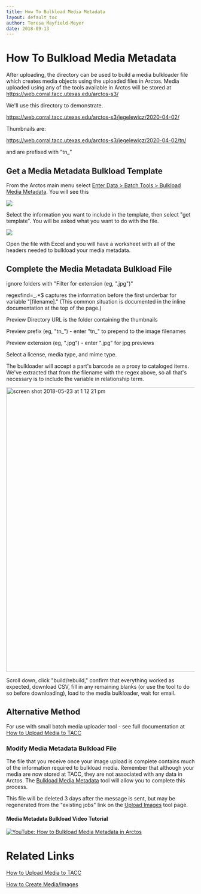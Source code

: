 ```yaml
---
title: How To Bulkload Media Metadata
layout: default_toc
author: Teresa Mayfield-Meyer
date: 2018-09-13
---
```



# How To Bulkload Media Metadata

After uploading, the directory can be used to build a media bulkloader file which creates media objects using the uploaded files in Arctos. Media uploaded using any of the tools available in Arctos will be stored at https://web.corral.tacc.utexas.edu/arctos-s3/

We'll use this directory to demonstrate.

https://web.corral.tacc.utexas.edu/arctos-s3/jegelewicz/2020-04-02/

Thumbnails are:

https://web.corral.tacc.utexas.edu/arctos-s3/jegelewicz/2020-04-02/tn/

and are prefixed with "tn_"

## Get a Media Metadata Bulkload Template

From the Arctos main menu select [Enter Data > Batch Tools > Bulkload Media Metadata](https://arctos.database.museum/tools/BulkloadMedia.cfm). You will see this

![](https://raw.githubusercontent.com/ArctosDB/documentation-wiki/gh-pages/tutorial_images/media/Media_Metadata_Bulkload_Tool_Page.jpg)

Select the information you want to include in the template, then select "get template". You will be asked what you want to do with the file.

![](https://raw.githubusercontent.com/ArctosDB/documentation-wiki/gh-pages/tutorial_images/media/Media_Metadata_Bulkload_Template_Create.jpg)

Open the file with Excel and you will have a worksheet with all of the headers needed to bulkload your media metadata.

## Complete the Media Metadata Bulkload File


ignore folders with "Filter for extension (eg, ".jpg")"

regexfind=_.*$ captures the information before the first underbar for variable "[filename]." (This common situation is documented in the inline documentation at the top of the page.)

Preview Directory URL is the folder containing the thumbnails

Preview prefix (eg, "tn_") - enter "tn_" to prepend to the image filenames

Preview extension (eg, ".jpg") - enter ".jpg" for jpg previews

Select a license, media type, and mime type.

The bulkloader will accept a part's barcode as a proxy to cataloged items. We've extracted that from the filename with the regex above,
so all that's necessary is to include the variable in relationship term.

<img width="759" alt="screen shot 2018-05-23 at 1 12 21 pm"
src="https://user-images.githubusercontent.com/5720791/40448644-fc399ca0-5e8a-11e8-9cda-a32bda279b55.png">

Scroll down, click "build/rebuild," confirm that everything worked as expected, download CSV, fill in any remaining blanks (or use the
tool to do so before downloading), load to the media bulkloader, wait for email.

## Alternative Method ##

For use with small batch media uploader tool - see full documentation at [How to Upload Media to TACC](/how_to/How-to-Upload-Media-to-TACC)

### Modify Media Metadata Bulkload File

The file that you receive once your image upload is complete contains much of the information required to bulkload media.  Remember that although your media are now stored at TACC, they are not associated with any data in Arctos. The [Bulkload Media Metadata](http://arctos.database.museum/tools/BulkloadMedia.cfm) tool will allow you to complete this process.

This file will be deleted 3 days after the message is sent, but may be regenerated from the "existing jobs" link on the [Upload Images](http://arctos.database.museum/tools/uploadMedia.cfm) tool page. 

#### Media Metadata Bulkload Video Tutorial ####

[![YouTube: How to Bulkload Media Metadata in Arctos](https://raw.githubusercontent.com/ArctosDB/documentation-wiki/gh-pages/tutorial_images/How_to_Bulkload_Media_Metadata_in_Arctos_thumb.jpg)](https://www.youtube.com/watch?v=JkiRIH-JgYg)

# Related Links

[How to Upload Media to TACC](/how_to/How-to-Upload-Media-to-TACC)

[How to Create Media/Images](/how_to/How-to-Create-Media-Images)

